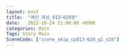 ```yaml
---
layout: post
title:  "메인_회상_013~028장"
date:   2022-10-24 21:00:00 +0000
categories: Main
Tags: Story Main
SceneCode: ["scene_skip_cp013-028_q1_s10"]
---
```

